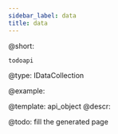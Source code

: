 ```yaml
---
sidebar_label: data
title: data
---          
```


@short: 

```todoapi ```

@type: IDataCollection

@example: 



@template:	api_object
@descr: 



@todo:
fill the generated page
